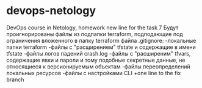 # devops-netology
DevOps course in Netology, homework
new line for the task 7
Будут проигнорированы файлы из подпапки terraform, подподающие под ограничения вложенного в папку terraform файла .gitignore:
-локальные папки terraform
-файлы с "расщирением" tfstate и содержащие в имени tfstate
-файлы логов падений crash.log
-файлы с "расширеним" tfvars, содержащие явки и пароли и тому подобные секретные данные, не относящиеся к версионируемым объектам
-файлы переопределений локальных ресурсов
-файлы с настройками CLI 
+one line to the fix branch

